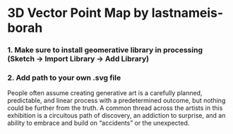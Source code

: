 # 3D Vector Point Map by lastnameis-borah
### 1. Make sure to install geomerative library in processing (Sketch -> Import Library -> Add Library)
### 2. Add path to your own .svg file



People often assume creating generative art is a carefully planned, predictable, and linear process with a predetermined outcome, but nothing could be further from the truth. A common thread across the artists in this exhibition is a circuitous path of discovery, an addiction to surprise, and an ability to embrace and build on “accidents” or the unexpected. 
